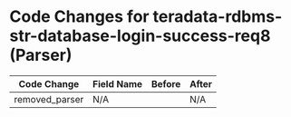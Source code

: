 # Code Changes for teradata-rdbms-str-database-login-success-req8 (Parser)

| Code Change | Field Name | Before | After |
|-------------|------------|--------|-------|
| removed_parser | N/A |  | N/A |